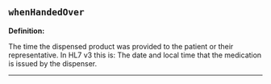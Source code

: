 ## `whenHandedOver`

<b>Definition:</b><br>

The time the dispensed product was provided to the patient or their representative. In HL7 v3 this is: The date and local time that the medication is issued by the dispenser.

---